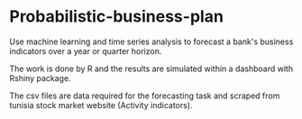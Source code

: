 # Probabilistic-business-plan
Use machine learning and time series analysis to forecast a bank's business indicators over a year or quarter horizon.

The work is done by R and the results are simulated within a dashboard with Rshiny package.

The csv files are data required for the forecasting task and scraped from tunisia stock market website (Activity indicators).
